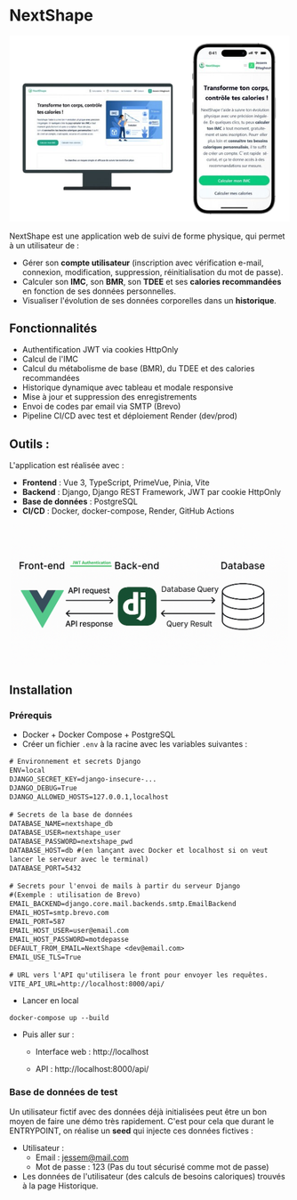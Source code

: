 # NextShape

![](UI/public/App.png)

NextShape est une application web de suivi de forme physique, qui permet à un utilisateur de :

- Gérer son **compte utilisateur** (inscription avec vérification e-mail, connexion, modification, suppression, réinitialisation du mot de passe).
- Calculer son **IMC**, son **BMR**, son **TDEE** et ses **calories recommandées** en fonction de ses données personnelles.
- Visualiser l'évolution de ses données corporelles dans un **historique**.

## Fonctionnalités

- Authentification JWT via cookies HttpOnly
- Calcul de l'IMC
- Calcul du métabolisme de base (BMR), du TDEE et des calories recommandées
- Historique dynamique avec tableau et modale responsive
- Mise à jour et suppression des enregistrements
- Envoi de codes par email via SMTP (Brevo)
- Pipeline CI/CD avec test et déploiement Render (dev/prod)

## Outils :

L'application est réalisée avec :

- **Frontend** : Vue 3, TypeScript, PrimeVue, Pinia, Vite
- **Backend** : Django, Django REST Framework, JWT par cookie HttpOnly
- **Base de données** : PostgreSQL
- **CI/CD** : Docker, docker-compose, Render, GitHub Actions

<p align="center">
<img src="UI/public/Architecture.PNG" alt="Architecture Front-Back-BDD" width="500">
</p>

## Installation

### Prérequis

- Docker + Docker Compose + PostgreSQL
- Créer un fichier `.env` à la racine avec les variables suivantes :

```
# Environnement et secrets Django
ENV=local
DJANGO_SECRET_KEY=django-insecure-...
DJANGO_DEBUG=True
DJANGO_ALLOWED_HOSTS=127.0.0.1,localhost

# Secrets de la base de données
DATABASE_NAME=nextshape_db
DATABASE_USER=nextshape_user
DATABASE_PASSWORD=nextshape_pwd
DATABASE_HOST=db #(en lançant avec Docker et localhost si on veut lancer le serveur avec le terminal)
DATABASE_PORT=5432

# Secrets pour l'envoi de mails à partir du serveur Django
#(Exemple : utilisation de Brevo)
EMAIL_BACKEND=django.core.mail.backends.smtp.EmailBackend
EMAIL_HOST=smtp.brevo.com
EMAIL_PORT=587
EMAIL_HOST_USER=user@email.com
EMAIL_HOST_PASSWORD=motdepasse
DEFAULT_FROM_EMAIL=NextShape <dev@email.com>
EMAIL_USE_TLS=True

# URL vers l'API qu'utilisera le front pour envoyer les requêtes.
VITE_API_URL=http://localhost:8000/api/
```

- Lancer en local

```
docker-compose up --build
```

- Puis aller sur :

  - Interface web : http://localhost

  - API : http://localhost:8000/api/

### Base de données de test

Un utilisateur fictif avec des données déjà initialisées peut être un bon moyen de faire une démo très rapidement.
C'est pour cela que durant le ENTRYPOINT, on réalise un **seed** qui injecte ces données fictives :

- Utilisateur :
  - Email : jessem@mail.com
  - Mot de passe : 123 (Pas du tout sécurisé comme mot de passe)
- Les données de l'utilisateur (des calculs de besoins caloriques) trouvés à la page Historique.
